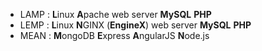 + LAMP  : **L**inux **A**pache web server **MySQL** **PHP**
+ LEMP  : **L**inux **N**GINX (**EngineX**) web server **MySQL** **PHP**
+ MEAN  : **M**ongoDB **E**xpress **A**ngularJS **N**ode.js
